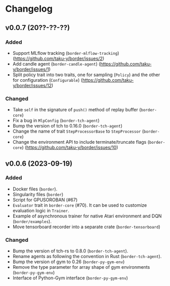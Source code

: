 # Changelog

## v0.0.7 (20??-??-??)

### Added

* Support MLflow tracking (`border-mlflow-tracking`) (https://github.com/taku-y/border/issues/2)
* Add candle agent (`border-candle-agent`) (https://github.com/taku-y/border/issues/1)
* Split policy trait into two traits, one for sampling (`Policy`) and the other for configuration (`Configurable`) (https://github.com/taku-y/border/issues/12)

### Changed

* Take `self` in the signature of `push()` method of replay buffer (`border-core`)
* Fix a bug in `MlpConfig` (`border-tch-agent`)
* Bump the version of tch to 0.16.0 (`border-tch-agent`)
* Change the name of trait `StepProcessorBase` to `StepProcessor` (`border-core`)
* Change the environment API to include terminate/truncate flags (`border-core`) (https://github.com/taku-y/border/issues/10)

## v0.0.6 (2023-09-19)

### Added

* Docker files (`border`).
* Singularity files (`border`)
* Script for GPUSOROBAN (#67)
* `Evaluator` trait in `border-core` (#70). It can be used to customize evaluation logic in `Trainer`.
* Example of asynchronous trainer for native Atari environment and DQN (`border/examples`).
* Move tensorboard recorder into a separate crate (`border-tensorboard`)

### Changed

* Bump the version of tch-rs to 0.8.0 (`border-tch-agent`).
* Rename agents as following the convention in Rust (`border-tch-agent`).
* Bump the version of gym to 0.26 (`border-py-gym-env`)
* Remove the type parameter for array shape of gym environments (`border-py-gym-env`)
* Interface of Python-Gym interface (`border-py-gym-env`)
